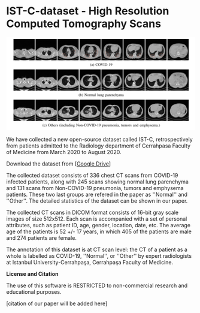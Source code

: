# IST-C-dataset - High Resolution Computed Tomography Scans 

![Image of IST-C](https://github.com/verimsu/IST-C-dataset/blob/main/IST-C.png)

We have collected a new open-source dataset called IST-C, retrospectively from patients admitted to the Radiology department of Cerrahpasa Faculty of Medicine 
from March 2020 to August 2020. 

Download the dataset from [[Google Drive](https://drive.google.com/drive/folders/1VqP49qNvapCNTfjaff3eAQ23YtIDcKVN?usp=sharing)]

The collected dataset consists of 336 chest CT scans from COVID-19 infected patients, along with 245 scans showing normal lung parenchyma and 131 scans from Non-COVID-19 pneumonia, tumors and emphysema patients. 
These two last groups are refered in the paper as ''Normal'' and ''Other''. The detailed statistics of the dataset can be shown in our paper.


The collected CT scans in DICOM format consists of 16-bit gray scale images of size 512x512. Each scan is accompanied with a set of personal attributes, such as patient ID, 
age, gender, location, date, etc. The average age of the patients is 52 +/- 17 years, in which 405 of the patients are male and 274 patients are female. 

The annotation of this dataset is at CT scan level: the CT of a patient as a whole is labelled as COVID-19, ''Normal'', or ''Other'' by expert radiologists at 
Istanbul University-Cerrahpaşa, Cerrahpaşa Faculty of Medicine. 



**License and Citation**

The use of this software is RESTRICTED to non-commercial research and educational purposes.

[citation of our paper will be added here]

